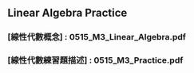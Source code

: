Linear Algebra Practice
------
### [線性代數概念] : 0515_M3_Linear_Algebra.pdf
### [線性代數練習題描述] : 0515_M3_Practice.pdf
